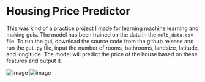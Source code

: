 # Housing Price Predictor

This was kind of a practice project I made for learning machine learning and making guis. The model has been trained on the data in the `melb_data.csv` file. To run the gui, download the source code from the github release and run the `gui.py` file, input the number of rooms, bathrooms, landsize, latitude, and longitude. The model will predict the price of the house based on these features and output it.

![image](https://github.com/user-attachments/assets/b343d409-4fd6-423b-92ed-1dfe29ea9563)
![image](https://github.com/user-attachments/assets/5abd7c57-97c6-4041-aaf2-e9d7d8e14892)
